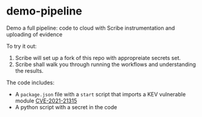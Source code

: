 # demo-pipeline
Demo a full pipeline: code to cloud with Scribe instrumentation and uploading of evidence

To try it out:
1. Scribe will set up a fork of this repo with appropreiate secrets set.
2. Scribe shall walk you through running the workflows and understanding the results.


The code includes:
- A `package.json` file with a `start` script that imports a KEV vulnerable module [CVE-2021-21315](https://nvd.nist.gov/vuln/detail/CVE-2021-21315) 
- A python script with a secret in the code
